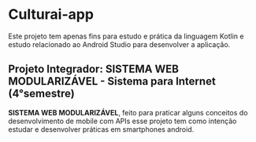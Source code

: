 # Culturai-app
Este projeto tem apenas fins para estudo e prática da linguagem Kotlin e estudo relacionado ao Android Studio para desenvolver a aplicação.

## Projeto Integrador: SISTEMA WEB MODULARIZÁVEL - Sistema para Internet (4°semestre)
**SISTEMA WEB MODULARIZÁVEL**, feito para praticar alguns conceitos do desenvolvimento de mobile com APIs
esse projeto tem como intenção estudar e desenvolver práticas em smartphones android.


